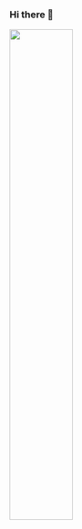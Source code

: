 ### Hi there 👋

<img align="left" width="47%" src="https://github-readme-stats.vercel.app/api?username=galanksumantri&show_icons=true&theme=radical">

<!-- <img align="left" width="47%" src="https://github-readme-stats.vercel.app/api/top-langs/?username=galanksumantri&layout=compact"> -->

<!-- - 🔭 I’m currently working on ...
- 🌱 I’m currently learning ...
- 👯 I’m looking to collaborate on ...
- 🤔 I’m looking for help with ...
- 💬 Ask me about ...
- 📫 How to reach me: ...
- 😄 Pronouns: ...
- ⚡ Fun fact: ... -->

